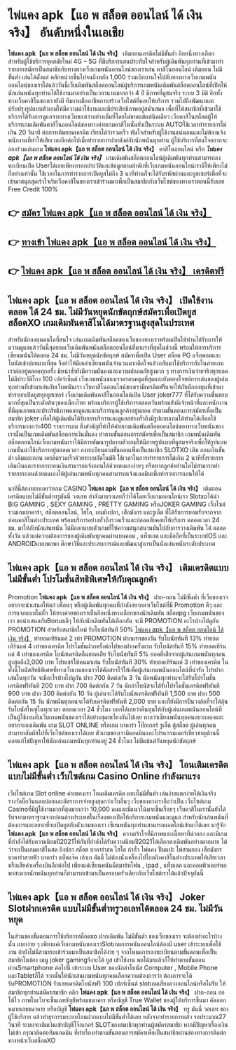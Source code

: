 # ไพ่แคง apk【แอ พ สล็อต ออนไลน์ ได้ เงิน จริง】   อันดับหนึ่งในเอเชีย 

**ไพ่แคง apk【แอ พ สล็อต ออนไลน์ ได้ เงิน จริง】** เติมถอนเครดิตไม่มีขั้นต่ำ  อีกหนึ่งทางเลือกสำหรับผู้ใช้บริการยุคสมัยใหม่ 4G – 5G ที่มีบริการแสนประทับใจสำหรับผู้เดิมพันทุกท่านที่เข้ามาทำรายการสมัครเป็นสมาชิกกับทางทางเว็บเกมพนันออนไลน์ของเราเล่น คาสิโนออนไลน์ เติมถอน ไม่มีขั้นต่ำ เล่นได้ตั้งแต่ หลักหน่วยขึ้นไปจนถึงหลัก 1,000 ร่วมเบิกบานใจไปกับทางทางเว็บเกมพนันออนไลน์ของเราได้แล้ววันนี้เว็บเดิมพันสล็อตออนไลน์ผู้บริการเกมพนันเดิมพันสล็อตออนไลน์ที่เปิดให้นักเล่นพนันทุกท่านได้ใช้งานมาอย่างเป็นเวลานานมากกว่า 4 ปี มีภาพที่ดูสมจริง ระบบ 3 มิติ
อีกทั้งทางเว็บคาสิโนของเรายังมี ทีมงานมืออาชีพการสร้างเว็บไซต์ที่คอยให้บริการ  รวมไปถึงพัฒนาและปรับปรุงรูปแบบตัวเกมให้มีความน่าใช้งานและมีประสิทธิภาพอยู่สม่ำเสมอ เพื่อที่ให้สมาชิกที่เข้ามาใช้บริการได้รับการดูแลจากทางเว็บของเราอย่างเต็มที่โดยไม่ขาดแม้แต่นิดเดียว เว็บคาสิโนสล็อตผู้ให้บริการเกมเดิมพันคาสิโนออนไลน์ของทางค่ายเกมคาสิโนนั้นยังเป็นระบบ AUTOใช้เวลาทำรายการไม่เกิน 20 วินาที ต่อการเติมยอดเครดิต เรียกได้ว่ารวดเร็ว ทันใจสำหรับผู้ใช้งานแน่นอนและไม่ต้องแจ้งพนักงานที่ทำให้เสียเวลาอีกต่อไปเมื่อทำรายการฝากตังค์กับนักพนันทุกท่าน
ผู้ใช้บริการที่สนใจอยากจะลองร่วมเล่นเกม **ไพ่แคง apk【แอ พ สล็อต ออนไลน์ ได้ เงิน จริง】** คาสิโนออนไลน์ หรือ ***ไพ่แคง apk【แอ พ สล็อต ออนไลน์ ได้ เงิน จริง】*** เกมเดิมพันสล็อตออนไลน์ผู้เดิมพันทุกท่านสามารถลงทะเบียนเปิด Userได้เลยเพียงกรอกประวัติและข้อมูลตามลำดับที่เว็บเกมพนันออนไลน์เรามีให้เพียงไม่กี่อย่างเท่านั้น ใช้เวลาในการทำรายการเปิดยูสไม่ถึง 3 นาทีท่านก็จะได้รับรหัสผ่านและยูสเซอร์เพื่อที่จะเข้ามาสนุกสุดเร้าใจกับเว็บคาสิโนของเราเข้าร่วมมาเพื่อเป็นสมาชิกกับเว็บไซต์ของทางเราตอนนี้รับเลย Free Credit 100%

## 👉 [สมัคร ไพ่แคง apk【แอ พ สล็อต ออนไลน์ ได้ เงิน จริง】](https://archa888.com/)
## 👉 [ทางเข้า ไพ่แคง apk【แอ พ สล็อต ออนไลน์ ได้ เงิน จริง】](https://archa888.com/)
## 👉 [ไพ่แคง apk【แอ พ สล็อต ออนไลน์ ได้ เงิน จริง】 เครดิตฟรี](https://archa888.com/)

## ไพ่แคง apk【แอ พ สล็อต ออนไลน์ ได้ เงิน จริง】 เปิดใช้งานตลอด ได้ 24 ชม. ไม่มีวันหยุดนักขัตฤกษ์สมัครเพื่อเปิดยูส สล็อตXO เกมเดิมพันคาสิโนได้มาตรฐานสูงสุดในประเทศ

สำหรับนักลงทุนคนใดที่สนใจ เล่นเกมเดิมพันสล็อตของเว็บของทางเราพร้อมเปิดให้ท่านได้รับการให้ความดูแลแล้ววันนี้สุดยอดเว็บเดิมพันพนันสล็อตออนไลน์ที่มาแรงที่สุดในช่วงนี้ พร้อมให้การบริการเซียนพนันได้ตลอด 24 ชม. ไม่มีวันหยุดนักขัตฤกษ์ สมัครเพื่อเปิด User สล็อต PG แจ็กพอตและโบนัสเข้าบ่อยมากที่สุด จึงทำให้มีเหล่าเซียนพนันจำนวนมากติดใจแล้วกลับมาใช้บริการกับในค่ายเกมเราต่ออยู่ตลอดทุกครั้ง มิหนำซ้ำยังมีความมั่นคงและความปลอดภัยสูงมาก ๆ ทางการเงินจ่ายจริงทุกยอดไม่มีประวัติโกง 100 เปอร์เซ็นต์ เว็บเกมพนันของเราครอบคลุมที่สุดและยังตอบโจทย์การเล่นของผู้เล่นทุกท่านที่เข้ามาเล่นกับเว็บพนันเรา
เว็บคาสิโนออนไลน์ของเรามีเครดิตฟรีแจกให้กับนักลงทุนที่เข้ามาทำรายกเปิดยูสทุกยูสเซอร์ เว็บเกมเดิมพันคาสิโนออนไลน์เปิด User joker777 ที่ได้รับความชื่นชอบมากที่สุดเป็นระดับต้นๆของเมืองไทย พร้อมบริการผู้ใช้บริการตลอดวันพร้อมยังมีเจ้าหน้าที่และพนักงานที่มีคุณภาพและประสิทธิภาพคอยดูแลและบริการคุณลูกค้าอยู่ตลอด ทำตามขั้นตอนการสมัครเพื่อเป็นสมาชิก joker เพื่อให้ผู้เดิมพันได้รับการบริการและดูแลอย่างทั่วถึงมีรูปแบบเกมให้ท่านได้เลือกใช้บริการมากกว่า400 รายการเกม
สิ่งสำคัญที่ทำให้ค่ายเกมเดิมพันสล็อตออนไลน์ของทางเว็บพนันของเรานั้นเป็นเกมเดิมพันสล็อตการเงินมั่นคง ทำตามขั้นตอนการสมัครเพื่อเป็นสมาชิก  เกมพนันเดิมพันสล็อตออนไลน์เว็บเกมพนันเราได้มีการพัฒนารูปแบบตัวเกมให้มีภาพรูปแบบที่ดูสมจจริงเพื่อให้รูปแบบเกมนั้นน่าใช้บริการอยู่ตลอดเวลา ลงทะเบียนตามขั้นตอนเพื่อเป็นสมาชิก SLOTXO เติม ถอนเงินขั้นต่ำ เติมและถอน เครดิตรวดเร็วด้วยระบบอัตโนมัติ ใช้เวลาในการทำรายการไม่เกิน 2 นาทีทั้งรายการเติมเงินและรายการถอนเงินสามารถแจ้งถอนได้ด้วยตนเองง่ายๆ หรือหากลูกค้าท่านใดไม่สามารถทำรายการถอนด้วยตนเองได้ผู้เล่นเกมพนันทุกคนสามารถแจ้งแอดมินเพื่อทำรายการถอนให้ได้

นาทีนี้ต้องบอกเลยว่าเกม CASINO **ไพ่แคง apk【แอ พ สล็อต ออนไลน์ ได้ เงิน จริง】** เติมถอนเครดิตแบบไม่มีขั้นต่ำทรูมันนี่ วอเลท กำลังมาแรงเลยก็ว่าได้โดยเว็บเกมออนไลน์เรา Slotxoได้นำ BIG GAMING , SEXY GAMING , PRETTY GAMING หรือJOKER GAMING เว็บไซต์รวมเกมบาคาร่า, สล็อตออนไลน์, ไฮโล, เกมยิงปลา, เสือมังกร และรูเล็ต ที่ได้รับการยอมรับจากจากบ่อนคาสิโนต่างประเทศ พร้อมบริการอย่างทั่วถึงรวดเร็วและปลอดภัยคอยให้บริการ ตลอดเวลา 24 ชม. มาให้กับนักเล่นพนัน ได้มีออกแบบตัวเกมที่ให้ความสนุกสนานมันไปกับการวางเดิมพัน ได้ ตลอดทั้งวัน แล้วแต่ความต้องการของผู้เดิมพันทุกคนผ่านบนคอม , แท็บเลต และมือถือที่เป็นระบบIOS และ ANDROIDแบบพกพา ศึกษาวิธีและประสบการณ์และพัฒนาสู่การเป็นนักเล่นพนันระดับประเทศ

## ไพ่แคง apk【แอ พ สล็อต ออนไลน์ ได้ เงิน จริง】 เติมเครดิตแบบไม่มีขั้นต่ำ โปรโมชั่นสิทธิพิเศษให้กับคุณลูกค้า

 Promotion  **ไพ่แคง apk【แอ พ สล็อต ออนไลน์ ได้ เงิน จริง】** ฝาก-ถอน ไม่มีขั้นต่ำ ที่เว็บของเราอยากจะนำเสนอให้แก่  เพื่อนๆ หรือผู้เดิมพันทุกคนที่กำลังอยากหาเว็บไซต์ที่มี  Promotion ดีๆ และการแจกแบบไม่กั๊ก ให้ทางค่ายของเราเป็นอีกหนึ่งทางเลือกของนักเดิมพัน สล็อตpg เว็บเกมพนันของเรา ขอนำเสนอกับBonusดีๆ ให้กับนักเดิมพันได้เลือกกัน จะมี PROMOTION อะไรบ้างไปดูกัน
 PROMOTION สำหรับสมาชิกใหม่ รับโบนัสทันที 50% [ไพ่แคง apk【แอ พ สล็อต ออนไลน์ ได้ เงิน จริง】](https://archa888.com/) ทำยอดเทิร์นแค่ 2 เท่า
 PROMOTION ฝากแรกของวัน รับโบนัสทันที 13% ทำยอดเทิร์นแค่ 4 เท่าของเครดิต
โปรโมชั่นฝากครั้งต่อไปของฝากครั้งแรก รับโบนัสทันที 15% ทำยอดเทิร์นแค่ 4 เท่าของเครดิต
โบนัสเครดิตคืนยอดเสีย รับโบนัสทันที 5% ยอดที่เสียจากผู้เล่นเกมพนันทุกคน สูงสุดถึง3,000 บาท
โปรแชร์ให้คนมาเล่น รับโบนัสทันที 30% ทำยอดเทิร์นแค่ 3 เท่าของเครดิต
ในทั้งนี้โบนัสสิทธิพิเศษที่ทางเว็บเกมของเราได้คัดสรรไว้ให้เพื่อผู้เล่นเกมพนันออนไลน์ที่น่ารัก โปรฝากเล่นในทุกวัน จะมีอะไรบ้างไปดูกัน
ฝาก 700 ติดต่อกัน 3 วัน นักพนันทุกท่านจะได้รับโปรโมชั่นเครดิตฟรีทันที 200 บาท
ฝาก 700 ติดต่อกัน 7 วัน นักล่าโบนัสจะได้รับโปรโมชั่นเครดิตฟรีทันที 900 บาท
ฝาก 300 ติดต่อกัน 10 วัน ผู้เล่นจะได้รับโบนัสเครดิตฟรีทันที 1,500 บาท
ฝาก 500 ติดต่อกัน 15 วัน นักพนันทุกคนจะได้รับเครดิตฟรีทันที 2,000 บาท
และก็ยังมีการปั่นวงล้อที่จะได้ลุ้นรับโบนัสใหญ่ในทุกเวลา ตลอดเวลา 24 ชั่วโมง บอกได้เลยว่าคืนทุนให้กับผู้เล่นเกมพนันออนไลน์ที่เป็นผู้ใช้งานกับเว็บเกมพนันของเราได้อย่างสุดเหวี่ยงกันไปเลย หากว่าเซียนพนันทุกคนอยากลองและอยากจะลงเดิมพัน เกม SLOT ONLINE  หรือเกม บาคาร่า โป๊กเกอร์ รูเล็ต ตู้สล็อต ผู้เล่นทุกคนสามารถสัมผัสไปที่เว็บไซต์ของเราได้เลย ตัวเกมของเรามีแอดมินและโปรแกรมเมอร์เชี่ยวชาญด้านนี้คอยแก้ไขปัญหาให้นักเล่นเกมพนันทุกท่านอยู่ 24 ชั่วโมง ไม่มีแม้แต่วันหยุดนักขัตฤกษ์

## ไพ่แคง apk【แอ พ สล็อต ออนไลน์ ได้ เงิน จริง】 โอนเติมเครดิต แบบไม่มีขั้นต่ำ  เว็บไซต์เกม  Casino Online กำลังมาแรง

เว็บไซต์เกม Slot online ค่ายของเรา โอนเติมเครดิต แบบไม่มีขั้นต่ำ เล่นง่ายแตกง่ายได้เงินจริง รางวัลบิ๊กวินแตกบ่อยและอัตราการจ่ายสูงสุดกว่าเว็บอื่นๆ เว็บของทางเราถือว่าเป็น เว็บไซต์เกม Casinoที่มีผู้ใช้งานมากที่สุดมากกว่า 10,000 คนและมีแนวโน้มจะขึ้นเรื่อยๆ เว็บคาสิโนเรานั้นยังได้รับจากมาตราฐานจากบ่อนต่างประเทศในเรื่องของเปิดให้บริการเกมพนันและดูแล สำหรับนักเล่นพนันที่ต้องการและอยากที่จะเปิดยูสกับตัวเกมของเรา เซียนพนันทุกท่านสามารถแอดไลน์เข้ามาได้เลย
	มารู้จัก **ไพ่แคง apk【แอ พ สล็อต ออนไลน์ ได้ เงิน จริง】** ความเร้าใจที่มีภาพและเนื้อหาที่น่าลอง และมีเกมที่กำลังได้รับความนิยมปี2021ให้กับที่กำลังได้รับความนิยมปี2021ได้เลือกลงเดิมพันอย่างมากมาย  ไม่ว่าจะเป็นเกมคาสิโนสด ยิงปลา สล็อต บาคาร่าสด ไฮโล กำถั่ว ไพ่แคง ปั่นแปะ ไพ่สามกอง เสือมังกร บาคาร่าสายฟ้า บาคาร่า แบ็คแจ๊ค เก้าเก ดัมมี่ ไม่ต้องนั่งเครื่องไปไกลถึงคาสิโนต่างประเทศให้เสียเวลา หรือเสียค่าเครื่องบินอีกต่อไป เพียงแค่เซียนพนันมีสมาร์ทโฟน , ipad , แท็บเลต และคอมพิวเตอร์พกพาสะดวกนักพนันทุกท่านก็สามารถเข้ามาเป็นครอบครัวเดียวกับเว็บไซต์เราได้แล้วปัจจุบันนี้

## ไพ่แคง apk【แอ พ สล็อต ออนไลน์ ได้ เงิน จริง】 Joker Slotฝากเครดิต แบบไม่มีขั้นต่ำทรูวอเลทได้ตลอด 24 ชม. ไม่มีวันหยุด

ในส่วนของขั้นตอนการใช้บริการสล็อตxo ฝากเดิมพัน ไม่มีขั้นต่ำ ของเว็บของเรา จะต้องทำอะไรบ้างนั้น แบบง่าย ๆ เพียงแค่เว็บเกมพนันของเราSlotเกมการพนันออนไลน์ต้องมี user เข้าระบบเพื่อใช้งาน ถ้ายังไม่มีสามารถเข้าร่วมมาเป็นสมาชิกได้ง่าย ๆ จากโหมดการลงทะเบียนตามขั้นตอนเพื่อเป็นสมาชิกในช่อง เมนู joker gamingจึงจะได้ ยูส เข้าใช้งาน พอได้มาแล้วก็ให้ทำตามขั้นตอนผ่านSmartphone ต่อไปนี้
เข้าระบบ User  ของนักล่าโบนัส Computer , Mobile Phone และTabletก็ได้
จากนั้นให้นักเล่นเกมพนันทุกคนเลือกความต้องการว่า ต้องการจะได้รับPROMOTION รับเลยเครดิตโบนัสฟรี 100 เปอร์เซ็นต์  slotเกมเสี่ยงดวงออนไลน์หรือไม่รับ
ให้สมาชิกทุกท่านสมัครสมาชิก คลิก **ไพ่แคง apk【แอ พ สล็อต ออนไลน์ ได้ เงิน จริง】** ฝาก-ถอน ออโต้ไว ภาพในเว็บจะขึ้นเลขบัญชีพร้อมธนาคาร หรือบัญชี True Wallet ของผู้ให้บริการขึ้นมา
คัดลอกหมายเลขธนาคาร หรือบัญชี **ไพ่แคง apk【แอ พ สล็อต ออนไลน์ ได้ เงิน จริง】** ทรู มันนี่ วอเลท ของผู้ใช้บริการ แล้วทำธุรกรรมระบบโอนฝากแบบไม่มีขั้นต่ำได้เลย
หลังจากทำรายการแล้ว รอประมาณ27 วินาที ระบบจะเติมเงินเข้าบัญชีโจ๊กเกอร์ SLOTของสมาชิกทุกท่านผู้สมัครสมาชิก
หากมีปัญหาเรื่องเงินไม่เข้า กรุณาติดต่อทีมแอดมิน ที่ทำเรื่องทำตามขั้นตอนการสมัครเพื่อเป็นสมาชิกผ่านช่องทางการติดต่อทางหน้าเว็บสล็อตXO


